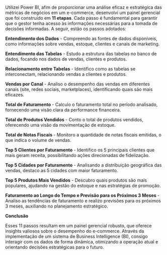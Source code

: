 Utilizei Power BI, afim de proporcionar uma análise eficaz e estratégica das métricas de negócios em um e-commerce, desenvolvi um painel gerencial que foi construído em **11 etapas**. Cada passo é fundamental para garantir que o gestor tenha acesso às informações necessárias para a tomada de decisões informadas. A seguir, estão os passos adotados:

**Entendimento dos Dados** - Compreendo as fontes de dados disponíveis, como informações sobre vendas, estoque, clientes e canais de marketing.

**Entendimento das Tabelas** - Estudo a estrutura das tabelas no banco de dados, focando nos dados de vendas, clientes e produtos.

**Relacionamento entre Tabelas** - Identifico como as tabelas se interconectam, relacionando vendas a clientes e produtos.

**Vendas por Canal** - Analiso o desempenho das vendas em diferentes canais (site, redes sociais, marketplaces), identificando quais são mais eficazes.

**Total de Faturamento** - Calculo o faturamento total no período analisado, fornecendo uma visão clara da performance financeira.

**Total de Produtos Vendidos** - Conto o total de produtos vendidos, oferecendo uma visão da movimentação de estoque.

**Total de Notas Fiscais** - Monitoro a quantidade de notas fiscais emitidas, o que indica o volume de vendas.

**Top 5 Clientes por Faturamento** - Identifico os 5 principais clientes que mais geram receita, possibilitando ações direcionadas de fidelização.

**Top 5 Cidades por Faturamento** - Analisando a distribuição geográfica das vendas, destaco as 5 cidades com maior faturamento.

**Top 5 Produtos Mais Vendidos** - Descubro quais produtos são mais populares, ajudando na gestão do estoque e nas estratégias de promoção.

**Faturamento ao Longo do Tempo e Previsão para os Próximos 3 Meses** - Analiso as tendências de faturamento e realizo previsões para os próximos 3 meses, auxiliando no planejamento estratégico.

**Conclusão**

Esses 11 passos resultam em um painel gerencial robusto, que oferece insights valiosos sobre o desempenho do e-commerce. Através da implementação de um sistema de Business Intelligence (BI), consigo interagir com os dados de forma dinâmica, otimizando a operação atual e orientando decisões estratégicas para o futuro.


